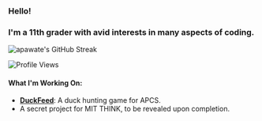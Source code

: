 ### Hello!

### I'm a 11th grader with avid interests in many aspects of coding.

![apawate's GitHub Streak](https://github-readme-streak-stats.herokuapp.com/?user=apawate)

![Profile Views](https://komarev.com/ghpvc/?username=apawate)

#### What I'm Working On:
  - [**DuckFeed**](https://github.com/apawate/DuckHunt): A duck hunting game for APCS.
  - A secret project for MIT THINK, to be revealed upon completion.



